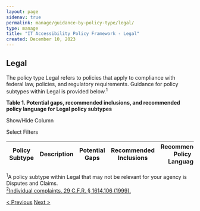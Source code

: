 ```yaml
---
layout: page
sidenav: true
permalink: manage/guidance-by-policy-type/legal/
type: manage
title: "IT Accessibility Policy Framework - Legal"
created: December 10, 2023
---
```


<h2 id="standards">
  Legal
</h2>
The policy type Legal refers to policies that apply to compliance with federal law, policies, and regulatory requirements. Guidance for policy subtypes within Legal is provided below.<sup>1</sup>

<div class="q-table" id="policytype-table">
  <p class="table-heading" id="legal">
      <b>Table 1. Potential gaps, recommended inclusions, and recommended policy language for Legal policy subtypes</b>
  </p>
 <div class="dropdowns">
    <div id="column-filter-list" class="dropdown-check-list">
      <span class="dropdown" tabindex="0">Show/Hide Column</span>
      <ul class="items" id="column-filter">
      </ul>
    </div>
    <div id="table-filter-list" class="dropdown-check-list">
      <span class="dropdown" tabindex="0">Select Filters</span>
      <ul class="items" id="picklist-filter">
      </ul>
    </div>
  </div>
  <table class="it-table">
    <thead>
    <tr>
      <th id="PS">Policy Subtype</th>
      <th id="DES" class="columnD">Description</th>
      <th id="PG" class="columnPG">Potential Gaps</th>
      <th id="RI" class="columnRI">Recommended Inclusions</th>
      <th id="RPL" class="columnRPL">Recommended Policy Language</th>
    </tr>
    </thead>
    <tbody id="table-body">
    </tbody>
  </table>
</div>

<a class="hover-large nolink"><sup>1</sup>A policy subtype within Legal that may not be relevant for your agency is Disputes and Claims.</a>
<br>
<a class="hover-large" href="https://www.govinfo.gov/content/pkg/USCODE-2009-title42/html/USCODE-2009-title42-chap126.htm"><sup>2</sup>Individual complaints. 29 C.F.R. § 1614.106 (1999).</a>
<br>
<div>
<div id="prev-next-section">
    <a class="prev-page" title="Go to previous page" 
      href="{{site.baseurl}}/manage/guidance-by-policy-type/information-technology-services/"> < Previous</a>
    <a class="prev-page" title="Go to next page"
      href="{{site.baseurl}}/manage/guidance-by-policy-type/real-property-management/"> 
      Next >
    </a>
</div>
</div>

